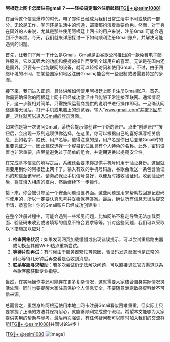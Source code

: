 **阿根廷上网卡怎麽註冊gmail？——轻松搞定海外注册邮箱[[TG💪+ @esim1088](https://t.me/s/esim1088)]**

在当今这个信息爆炸的时代，电子邮件已经成为我们日常生活中不可或缺的一部分。无论是工作、学习还是生活中的沟通，邮箱都扮演着重要角色。然而，对于身在国外的人来说，尤其是那些使用阿根廷上网卡的用户来说，注册Gmail可能会遇到不少麻烦。今天，我们就来详细探讨一下如何顺利注册Gmail账户，并解决可能遇到的问题。

首先，让我们了解一下什么是Gmail。Gmail是由谷歌公司推出的一款免费电子邮件服务，它以其强大的功能和便捷的操作而受到全球用户的喜爱。无论是在国内还是国外，只要有一台能联网的设备，就可以轻松访问和使用Gmail。不过，由于网络环境的不同，在某些国家和地区注册Gmail可能会有一些限制或者需要特定的步骤。

接下来，我们进入正题，具体讲解如何使用阿根廷上网卡注册Gmail账户。首先，你需要确保你的阿根廷上网卡已经成功激活并且能够正常连接互联网。通常情况下，这一步骤相对简单，只需按照运营商提供的说明书进行操作即可。一旦确认网络连接无误后，打开手机或电脑上的浏览器，输入“www.gmail.com”并按下回车键，这样就可以进入Gmail的登录页面。

如果你是第一次访问Gmail，系统会提示你创建一个新的账户。点击“创建账户”按钮后，会出现一系列选项供你选择。在这里，你可以根据自己的喜好填写相关信息，比如名字、姓氏、用户名等。值得注意的是，用户名是你日后登录Gmail时的重要凭证之一，因此建议选择一个容易记住且具有个人特色的名称。此外，密码设置也非常重要，应尽量避免过于简单的组合，并定期更换以提高安全性。

在完成基本信息的填写之后，系统还会要求你提供手机号码用于验证身份。这里就需要用到你的阿根廷上网卡了。输入有效的手机号码后，谷歌会发送一条包含验证码的短信至该号码。请务必保证手机信号良好，以便及时接收验证码。收到验证码后，将其填入相应的框内，然后继续下一步操作。

接下来，你会被引导至一个安全问题设置界面。这些问题是用来帮助找回忘记密码时使用的，所以一定要认真思考并妥善保存答案。最后，确认所有信息无误后提交申请，恭喜你！你的Gmail账户已经成功创建啦！

在整个注册过程中，可能会遇到一些常见问题，比如网络不稳定导致无法加载页面、验证码未收到或者填写的信息不符合要求等等。针对这些问题，我们可以采取以下措施加以应对：

1. **检查网络状况**：如果发现网页加载缓慢或出现错误提示，可以尝试重启路由器或切换至其他Wi-Fi热点重新尝试。
2. **等待片刻再试**：有时候由于服务器繁忙等原因，验证码发送延迟也是正常的，耐心等待几分钟后再查看是否收到消息。
3. **联系客服寻求帮助**：若多次尝试仍无法解决问题，可以直接通过官方渠道联系谷歌客服获取专业指导。

当然，在实际操作中还可能存在更多复杂情况，这就需要大家结合自身实际情况灵活处理。同时也要提醒大家注意保护个人信息安全，不要随意泄露敏感资料给不可信来源。

总而言之，虽然身处阿根廷使用本地上网卡注册Gmail看似困难重重，但实际上只要掌握了正确的方法并保持耐心，就能够顺利完成整个流程。希望本文能够为大家提供实用的帮助与参考。最后再次强调，有任何疑问都可以随时加入我们的交流群组[[TG💪+ @esim1088](https://t.me/s/esim1088)]共同讨论进步！

[[TG💪+ @esim1088](https://t.me/s/esim1088) ![Image](https://i.postimg.cc/4NQfJmqS/Snipaste-2025-05-13-00-14-12.png)]
